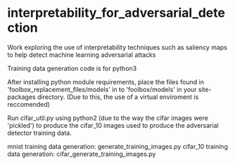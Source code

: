 # interpretability_for_adversarial_detection
Work exploring the use of interpretability techniques such as saliency maps to help detect machine learning adversarial attacks

Training data generation code is for python3

After installing python module requirements, place the files found in 'foolbox_replacement_files/models' in to 'foolbox/models' in your site-packages directory. (Due to this, the use of a virtual enviroment is reccomended)

Run cifar_util.py using python2 (due to the way the cifar images were 'pickled') to produce the cifar_10 images used to produce the adversarial detector training data. 

mnist training data generation: generate_training_images.py
cifar_10 training data generation: cifar_generate_training_images.py
